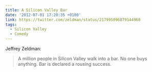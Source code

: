 ```yaml
---
title: A Silicon Valley Bar
date: '2012-07-01 17:20:35 +0100'
link: https://twitter.com/zeldman/status/217995096879144960
tags:
  - Silicon Valley
  - Comedy
---
```

Jeffrey Zeldman:

> A million people in Silicon Valley walk into a bar. No one buys anything. Bar is declared a rousing success.

